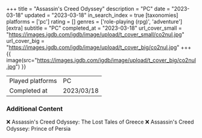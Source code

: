 +++
title = "Assassin's Creed Odyssey"
description = "PC"
date = "2023-03-18"
updated = "2023-03-18"
in_search_index = true
[taxonomies]
platforms = ['pc']
rating = []
genres = ['role-playing (rpg)', 'adventure']
[extra]
subtitle = "PC"
completed_at = "2023-03-18"
url_cover_small = "https://images.igdb.com/igdb/image/upload/t_cover_small/co2nul.jpg"
url_cover_big = "https://images.igdb.com/igdb/image/upload/t_cover_big/co2nul.jpg"
+++
{{ image(src="https://images.igdb.com/igdb/image/upload/t_cover_big/co2nul.jpg") }}

|              |            |
| ------------ | ---------- |
| Played platforms    | PC |
| Completed at | 2023/03/18 |



### Additional Content


❌ Assassin's Creed Odyssey: The Lost Tales of Greece
❌ Assassin's Creed Odyssey: Prince of Persia